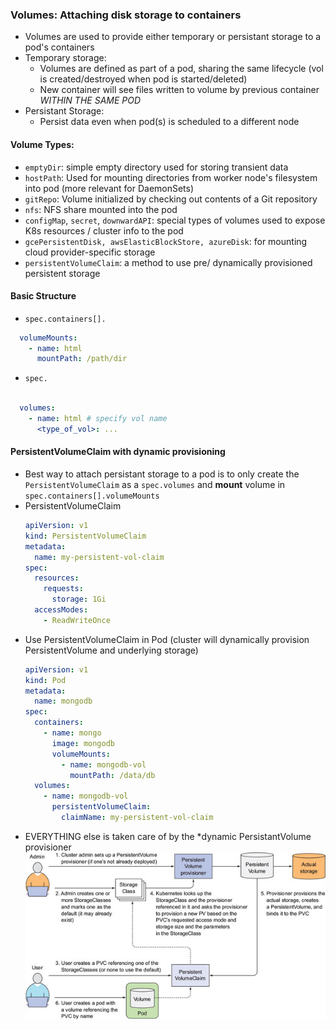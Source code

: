 ### Volumes: Attaching disk storage to containers
- Volumes are used to provide either temporary or persistant storage to a pod's containers
- Temporary storage:
  - Volumes are defined as part of a pod, sharing the same lifecycle (vol is created/destroyed when pod is started/deleted)
  - New container will see files written to volume by previous container *WITHIN THE SAME POD*
- Persistant Storage:
  - Persist data even when pod(s) is scheduled to a different node

#### Volume Types:
- `emptyDir`: simple empty directory used for storing transient data
- `hostPath`: Used for mounting directories from worker node's filesystem into pod (more relevant for DaemonSets)
- `gitRepo`: Volume initialized by checking out contents of a Git repository
- `nfs`: NFS share mounted into the pod
- `configMap`, `secret`, `downwardAPI`: special types of volumes used to expose K8s resources / cluster info to the pod
- `gcePersistentDisk, awsElasticBlockStore, azureDisk`: for mounting cloud provider-specific storage
- `persistentVolumeClaim`: a method to use pre/ dynamically provisioned persistent storage

#### Basic Structure
- `spec.containers[].`
```yaml
  volumeMounts:
    - name: html
      mountPath: /path/dir
```
- `spec.`
```yaml

  volumes:
    - name: html # specify vol name
      <type_of_vol>: ...
```

#### PersistentVolumeClaim with dynamic provisioning
- Best way to attach persistant storage to a pod is to only create the `PersistentVolumeClaim` as a `spec.volumes` and **mount** volume in `spec.containers[].volumeMounts`
- PersistentVolumeClaim
  ```yaml
  apiVersion: v1
  kind: PersistentVolumeClaim
  metadata:
    name: my-persistent-vol-claim
  spec:
    resources:
      requests:
        storage: 1Gi
    accessModes:
      - ReadWriteOnce
  ```
- Use PersistentVolumeClaim in Pod (cluster will dynamically provision PersistentVolume and underlying storage)
    ```yaml
    apiVersion: v1
    kind: Pod
    metadata:
      name: mongodb
    spec:
      containers:
        - name: mongo
          image: mongodb
          volumeMounts:
            - name: mongodb-vol
              mountPath: /data/db
      volumes:
        - name: mongodb-vol
          persistentVolumeClaim:
            claimName: my-persistent-vol-claim
    
    ```
- EVERYTHING else is taken care of by the *dynamic PersistantVolume provisioner  
![Complete picture of dynamic provisioning][fig_6_10]









[fig_6_10]: ./images/06fig10_alt.jpg "Figure 6.10 The complete picture of dynamic provisioning of PersistantVolumes"
